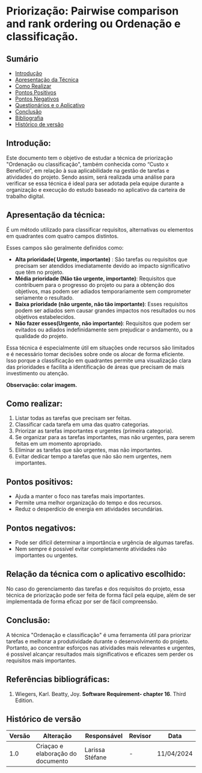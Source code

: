 # Priorização: Pairwise comparison and rank ordering ou Ordenação e classificação.

## Sumário
* [Introdução](#Introdução)
* [Apresentação da Técnica](#Apresentação-da-Técnica)
* [Como Realizar](#Como-Realizar)
* [Pontos Positivos](#Pontos-Positivos)
* [Pontos Negativos](#Pontos-Negativos)
* [Questionários e o Aplicativo](#Questionários-e-o-Aplicativo)
* [Conclusão](#Conclusão)
* [Bibliografia](#Bibliografia)
* [Histórico de versão](#Histórico-de-versão)

## Introdução:

Este documento tem o objetivo de estudar a técnica de priorização "Ordenação ou classificação", também conhecida como “Custo x Benefício”, em relação à sua aplicabilidade na gestão de tarefas e atividades do projeto. Sendo assim, será realizada uma análise para verificar se essa técnica é ideal para ser adotada pela equipe durante a organização e execução do estudo baseado no aplicativo da carteira de trabalho digital. 

## Apresentação da técnica:

É um método utilizado para classificar requisitos, alternativas ou elementos em quadrantes com quatro campos distintos. 

Esses campos são geralmente definidos como:

- **Alta prioridade( Urgente, importante)** : São tarefas ou requisitos que precisam ser atendidos imediatamente devido ao impacto significativo que têm no projeto.
- **Média prioridade (Não tão urgente, importante)**: Requisitos que contribuem para o progresso do projeto ou para a obtenção dos objetivos, mas podem ser adiados temporariamente sem comprometer seriamente o resultado.
- **Baixa prioridade (não urgente, não tão importante)**: Esses requisitos podem ser adiados sem causar grandes impactos nos resultados ou nos objetivos estabelecidos. 
- **Não fazer esses(Urgente, não importante)**: Requisitos que podem ser evitados ou adiados indefinidamente sem prejudicar o andamento, ou a qualidade do projeto.

Essa técnica é especialmente útil em situações onde recursos são limitados e é necessário tomar decisões sobre onde os alocar de forma eficiente. Isso porque a classificação em quadrantes permite uma visualização clara das prioridades e facilita a identificação de áreas que precisam de mais investimento ou atenção.

**Observação: colar imagem.**

## Como realizar:

1. Listar todas as tarefas que precisam ser feitas.
2. Classificar cada tarefa em uma das quatro categorias.
3. Priorizar as tarefas importantes e urgentes (primeira categoria).
4. Se organizar para as tarefas importantes, mas não urgentes, para serem feitas em um momento apropriado.
5. Eliminar as tarefas que são urgentes, mas não importantes.
6. Evitar dedicar tempo a tarefas que não são nem urgentes, nem importantes.

## Pontos positivos:

- Ajuda a manter o foco nas tarefas mais importantes.
- Permite uma melhor organização do tempo e dos recursos.
- Reduz o desperdício de energia em atividades secundárias.

## Pontos negativos:

- Pode ser difícil determinar a importância e urgência de algumas tarefas.
- Nem sempre é possível evitar completamente atividades não importantes ou urgentes.

## Relação da técnica com o aplicativo escolhido:

No caso do gerenciamento das tarefas e dos requisitos do projeto, essa técnica de priorização pode ser feita de forma fácil pela equipe, além de ser implementada de forma eficaz por ser de fácil compreensão. 

## Conclusão:

A técnica "Ordenação e classificação" é uma ferramenta útil para priorizar tarefas e melhorar a produtividade durante o desenvolvimento do projeto. Portanto, ao concentrar esforços nas atividades mais relevantes e urgentes, é possível alcançar resultados mais significativos e eficazes sem perder os requisitos mais importantes.

## Referências bibliográficas:
1. Wiegers, Karl. Beatty, Joy. **Software Requirement- chapter 16**. Third Edition.


## Histórico de versão

| Versão | Alteração | Responsável | Revisor | Data |
| - | - | - | - | - |
| 1.0 | Criaçao e elaboração do documento | Larissa Stéfane | - | 11/04/2024 |
